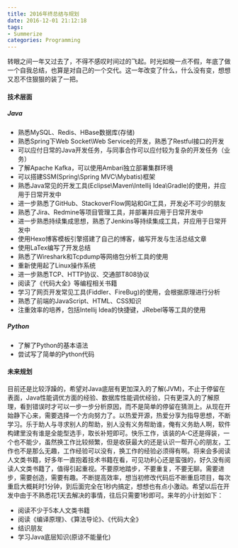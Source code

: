 ```yaml
---
title: 2016年终总结与规划
date: 2016-12-01 21:12:18
tags:
- Summerize
categories: Programming
---
```


转眼之间一年又过去了，不得不感叹时间过的飞起。时光如梭一点不假，年底了做一个自我总结，也算是对自己的一个交代。这一年改变了什么，什么没有变，想想又忍不住狠狠的装了一把。

<!-- more -->

#### 技术层面


##### Java

* 熟悉MySQL、Redis、HBase数据库(存储)
* 熟悉Spring下Web Socket\Web Service的开发，熟悉了Restful接口的开发
* 可以应付日常的Java开发任务，与同事合作可以应付较为复杂的开发任务（业务）
* 了解Apache Kafka，可以使用Ambari独立部署集群环境
* 可以搭建SSM(Spring\Spring MVC\Mybatis)框架
* 熟悉Java常见的开发工具(Eclipse\Maven\Intellij Idea\Gradle)的使用，并应用于日常开发中
* 进一步熟悉了GitHub、StackoverFlow网站和Git工具，开发必不可少的朋友
* 熟悉了Jira、Redmine等项目管理工具，并部署并应用于日常开发中
* 进一步熟悉持续集成思想，熟悉了Jenkins等持续集成工具，并应用于日常开发中
* 使用Hexo博客模板引擎搭建了自己的博客，编写开发与生活总结文章
* 使用LaTex编写了开发总结
* 熟悉了Wireshark和Tcpdump等网络包分析工具的使用
* 重新使用起了Linux操作系统
* 进一步熟悉TCP、HTTP协议、交通部T808协议
* 阅读了《代码大全》等编程相关书籍
* 学习了网页开发常见工具(Fiddler、FireBug)的使用，会根据原理进行分析
* 熟悉了前端的JavaScript、HTML、CSS知识
* 注重效率的培养，包括Intellij Idea的快捷键，JRebel等等工具的使用

##### Python


* 了解了Python的基本语法
* 尝试写了简单的Python代码


#### 未来规划

目前还是比较浮躁的，希望对Java底层有更加深入的了解(JVM)，不止于停留在表面，Java性能调优方面的经验、数据库性能调优经验，只有更深入的了解原理，看到错误时才可以一步一步分析原因，而不是简单的停留在猜测上。从现在开始静下心来，需要选择一个方向努力了。以热爱开源，热爱分享为指导思想，不断学习。乐于助人与寻求别人的帮助，别人没有义务帮助谁，俺有义务助人啊，软件构建里没有谁是全能型选手，取长补短即可。快乐工作，该装的A-C还是得装，一个也不能少，虽然换工作比较频繁，但是收获最大的还是认识一帮开心的朋友，工作也不是那么无趣，工作经验可以没有，换工作的经验必须得有啊。将来会多阅读人文类书籍，好多年一直抱着技术书籍在看，可见功利心还是蛮强的，好久没有阅读人文类书籍了，值得引起重视。不要原地踏步，不要重复，不要无聊。需要进步，需要创造，需要有趣。不断提高效率，想当初修改代码后不断重启项目，每次重启大概耗时1分钟，到后面完全在1秒内搞定，想想也有点小激动。希望以后在开发中由于不熟悉花1天去解决的事情，往后只需要1秒即可。来年的小计划如下：

* 阅读不少于5本人文类书籍
* 阅读《编译原理》、《算法导论》、《代码大全》
* 结识朋友
* 学习Java底层知识(原谅不能量化)
